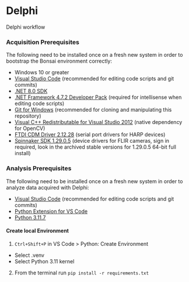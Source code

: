 # Delphi

Delphi workflow


### Acquisition Prerequisites

The following need to be installed once on a fresh new system in order to bootstrap the Bonsai environment correctly:

 * Windows 10 or greater
 * [Visual Studio Code](https://code.visualstudio.com/) (recommended for editing code scripts and git commits)
 * [.NET 8.0 SDK](https://dotnet.microsoft.com/en-us/download/dotnet/8.0)
 * [.NET Framework 4.7.2 Developer Pack](https://dotnet.microsoft.com/download/dotnet-framework/thank-you/net472-developer-pack-offline-installer) (required for intellisense when editing code scripts)
 * [Git for Windows](https://gitforwindows.org/) (recommended for cloning and manipulating this repository)
 * [Visual C++ Redistributable for Visual Studio 2012](https://www.microsoft.com/en-us/download/details.aspx?id=30679) (native dependency for OpenCV)
 * [FTDI CDM Driver 2.12.28](https://www.ftdichip.com/Drivers/CDM/CDM21228_Setup.zip) (serial port drivers for HARP devices)
 * [Spinnaker SDK 1.29.0.5](https://www.flir.co.uk/support/products/spinnaker-sdk/#Downloads) (device drivers for FLIR cameras, sign in required, look in the archived stable versions for 1.29.0.5 64-bit full install)

### Analysis Prerequisites

The following need to be installed once on a fresh new system in order to analyze data acquired with Delphi:

 * [Visual Studio Code](https://code.visualstudio.com/) (recommended for editing code scripts and git commits)
 * [Python Extension for VS Code](https://marketplace.visualstudio.com/items?itemName=ms-python.python)
 * [Python 3.11.7](https://www.python.org/downloads/release/python-3117/)

#### Create local Environment

 1. `Ctrl+Shift+P` in VS Code > Python: Create Environment
   * Select .venv
   * Select Python 3.11 kernel
 2. From the terminal run `pip install -r requirements.txt`
